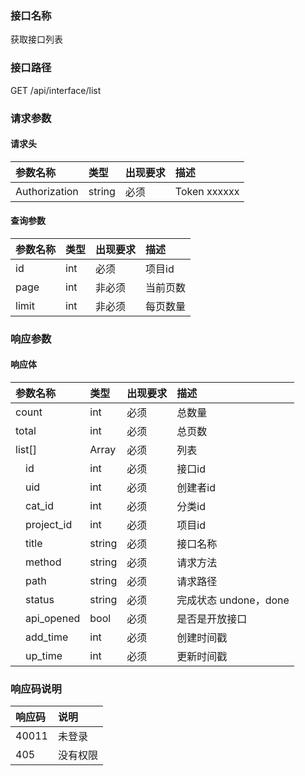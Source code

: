 ### 接口名称
获取接口列表

### 接口路径
GET /api/interface/list

### 请求参数

#### 请求头

参数名称      | 类型   | 出现要求 | 描述
:-------------|:-------|:-------|:------------
Authorization | string | 必须     | Token xxxxxx

#### 查询参数

参数名称 | 类型 | 出现要求 | 描述
:--------|:-----|:-------|:----
id       | int  | 必须     | 项目id
page     | int  | 非必须   | 当前页数
limit    | int  | 非必须   | 每页数量

### 响应参数

#### 响应体

参数名称         | 类型   | 出现要求 | 描述
:----------------|:-------|:-------|:----------------
count            | int    | 必须     | 总数量
total            | int    | 必须     | 总页数
list[]           | Array  | 必须     | 列表
&emsp;id         | int    | 必须     | 接口id
&emsp;uid        | int    | 必须     | 创建者id
&emsp;cat_id     | int    | 必须     | 分类id
&emsp;project_id | int    | 必须     | 项目id
&emsp;title      | string | 必须     | 接口名称
&emsp;method     | string | 必须     | 请求方法
&emsp;path       | string | 必须     | 请求路径
&emsp;status     | string | 必须     | 完成状态 undone，done
&emsp;api_opened | bool   | 必须     | 是否是开放接口
&emsp;add_time   | int    | 必须     | 创建时间戳
&emsp;up_time    | int    | 必须     | 更新时间戳

### 响应码说明

响应码 | 说明
:------|:----
40011  | 未登录
405    | 没有权限